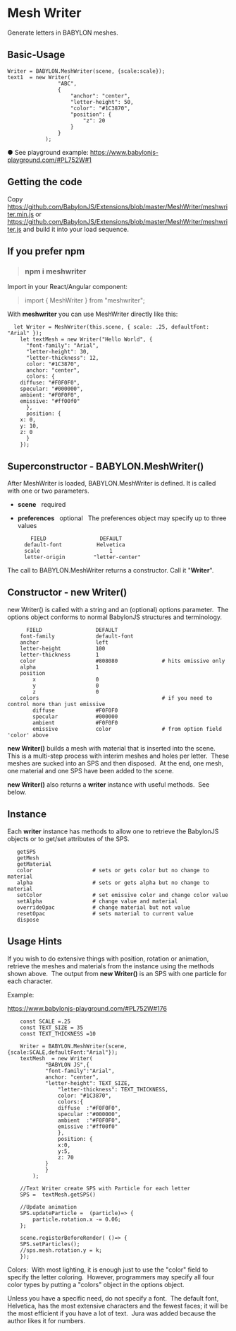 # Mesh Writer

Generate letters in BABYLON meshes.

## Basic-Usage

	Writer = BABYLON.MeshWriter(scene, {scale:scale});
	text1  = new Writer( 
	                "ABC",
	                {
	                    "anchor": "center",
	                    "letter-height": 50,
	                    "color": "#1C3870",
	                    "position": {
	                        "z": 20
	                    }
	                }
	            );

&#9679; See playground example:  https://www.babylonjs-playground.com/#PL752W#1

## Getting the code

Copy https://github.com/BabylonJS/Extensions/blob/master/MeshWriter/meshwriter.min.js or https://github.com/BabylonJS/Extensions/blob/master/MeshWriter/meshwriter.js and build it into your load sequence.

## If you prefer npm 

> ### npm i meshwriter

 Import in your React/Angular component:

> import { MeshWriter } from "meshwriter";

With __meshwriter__ you can use MeshWriter directly like this:

	  let Writer = MeshWriter(this.scene, { scale: .25, defaultFont: "Arial" });
	    let textMesh = new Writer("Hello World", {
	      "font-family": "Arial",
	      "letter-height": 30,
	      "letter-thickness": 12,
	      color: "#1C3870",
	      anchor: "center",
	      colors: {
		diffuse: "#F0F0F0",
		specular: "#000000",
		ambient: "#F0F0F0",
		emissive: "#ff00f0"
	      },
	      position: {
		x: 0,
		y: 10,
		z: 0
	      }
	    });


## Superconstructor - BABYLON.MeshWriter()

After MeshWriter is loaded, BABYLON.MeshWriter is defined.  It is called with one or two parameters.
- **scene** &nbsp; required
- **preferences** &nbsp; optional &nbsp; The preferences object may specify up to three values

	      FIELD                 DEFAULT
	    default-font           Helvetica
	    scale                      1
	    letter-origin         "letter-center"

The call to BABYLON.MeshWriter returns a constructor.  Call it "**Writer**".

## Constructor - new Writer()

new Writer() is called with a string and an (optional) options parameter.&nbsp; The options object conforms to normal BabylonJS structures and terminology.

	      FIELD                 DEFAULT
	    font-family             default-font
	    anchor                  left
	    letter-height           100
	    letter-thickness        1
	    color                   #808080              # hits emissive only
	    alpha                   1
	    position
	        x                   0
	        y                   0
	        z                   0
	    colors                                       # if you need to control more than just emissive
	        diffuse             #F0F0F0
	        specular            #000000
	        ambient             #F0F0F0
	        emissive            color                # from option field 'color' above


**new Writer()** builds a mesh with material that is inserted into the scene.&nbsp; This is a multi-step process with interim meshes and holes per letter.&nbsp;  These meshes are sucked into an SPS and then disposed.&nbsp; At the end, one mesh, one material and one SPS have been added to the scene.

**new Writer()** also returns a **writer** instance with useful methods.&nbsp; See below.

## Instance

Each **writer** instance has methods to allow one to retrieve the BabylonJS objects or to get/set attributes of the SPS.

	   getSPS
	   getMesh
	   getMaterial
	   color                   # sets or gets color but no change to material
	   alpha                   # sets or gets alpha but no change to material
	   setColor                # set emissive color and change color value
	   setAlpha                # change value and material
	   overrideOpac            # change material but not value
	   resetOpac               # sets material to current value
	   dispose      

## Usage Hints

If you wish to do extensive things with position, rotation or animation, retrieve the meshes and materials from the instance using the methods shown above.&nbsp; The output from **new Writer()** is an SPS with one particle for each character.

Example:

https://www.babylonjs-playground.com/#PL752W#176

	    const SCALE =.25 
	    const TEXT_SIZE = 35
	    const TEXT_THICKNESS =10

	    Writer = BABYLON.MeshWriter(scene, {scale:SCALE,defaultFont:"Arial"});
	    textMesh  = new Writer( 
			    "BABYLON JS",{
				"font-family":"Arial",
				anchor: "center",
				"letter-height": TEXT_SIZE,
				    "letter-thickness": TEXT_THICKNESS,
				    color: "#1C3870",
				    colors:{
				    diffuse  :"#F0F0F0",
				    specular :"#000000",
				    ambient  :"#F0F0F0",
				    emissive :"#ff00f0"   
				    },
				    position: {
					x:0,
					y:5,
					z: 70
				}
			    }
			);

	    //Text Writer create SPS with Particle for each letter
	    SPS =  textMesh.getSPS()    

	    //Update animation
	    SPS.updateParticle =  (particle)=> {
		    particle.rotation.x -= 0.06;
	    };

	    scene.registerBeforeRender( ()=> {
		SPS.setParticles();
		//sps.mesh.rotation.y = k;
	    });  


Colors:&nbsp; With most lighting, it is enough just to use the "color" field to specify the letter coloring.&nbsp; However, programmers may specify all four color types by putting a "colors" object in the options object.

Unless you have a specific need, do not specify a font.&nbsp; The default font, Helvetica, has the most extensive characters and the fewest faces; it will be the most efficient if you have a lot of text.&nbsp; Jura was added because the author likes it for numbers.


